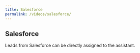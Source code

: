 ```yaml
---
title: Salesforce
permalink: /videos/salesforce/
---
```

## Salesforce
Leads from Salesforce can be directly assigned to the assistant. 